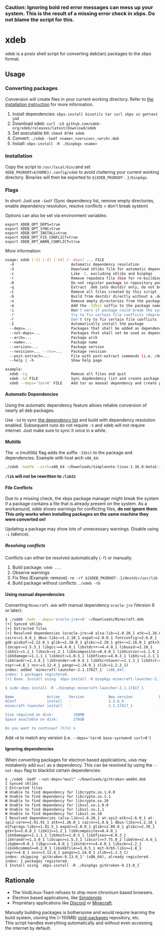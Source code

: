 ### Caution: Ignoring bold red error messages can mess up your system. This is the result of a missing error check in xbps. Do not blame the script for this.

# xdeb
xdeb is a posix shell script for converting deb(ian) packages to the xbps format.

## Usage

### Converting packages
Conversion will create files in your current working directory. Refer to [the installation instruction](#Installation) for more information.

1. Install dependencies: `xbps-install binutils tar curl xbps xz gettext yad`
2. Download xdeb: `curl -LO github.com/xdeb-org/xdeb/releases/latest/download/xdeb`
3. Set executable bit: `chmod 0744 xdeb`
4. Convert: `./xdeb -Sedf <name>_<version>_<arch>.deb`
5. Install: `xbps-install -R ./binpkgs <name>`

### Installation
Copy the script to `/usr/local/bin/`and set `XDEB_PKGROOT=${HOME}/.config/xdeb` to avoid cluttering your current working directory.
Binaries will then be exported to `${XDEB_PKGROOT-.}/binpkgs`.

### Flags
In short: Just use `-Sedf` (Sync dependency list, remove empty directories, enable dependency resolution, resolve conflicts = don't break system)

Options can also be set via environment variables:
```
export XDEB_OPT_DEPS=true
export XDEB_OPT_SYNC=true
export XDEB_OPT_INSTALL=true
export XDEB_OPT_FIX_CONFLICT=true
export XDEB_OPT_WARN_CONFLICT=true
```

More information:
```sh
usage: xdeb [-S] [-d] [-Sd] [--deps] ... FILE
  -d                          Automatic dependency resolution
  -S                          Download shlibs file for automatic dependencies
  -c                          Like -C, excluding shlibs and binpkgs
  -r                          Remove repodata file (Use for re-building)
  -R                          Do not register package in repository pool.
  -q                          Extract .deb into destdir only, do not build
  -C                          Remove all files created by this script
  -b                          Build from destdir directly without a .deb file
  -e                          Remove empty directories from the package
  -m                          Add the -32bit suffix to the package name
  -i                          Don't warn if package could break the system
  -f                          Try to fix certain file conflicts (deprecated)
  -F                          Don't try to fix certain file conflicts
  -I                          Automatically install the package
  --deps=...                  Packages that shall be added as dependencies
  --not-deps=...              Packages that shall not be used as dependencies
  --arch=...                  Package arch
  --name=...                  Package name
  --version=...               Package version
  --revision=... --rev=...    Package revision
  --post-extract=...          File with post-extract commands (i.e. /dev/stdin)
  --help | -h                 Show help page

example:
  xdeb -Cq                    Remove all files and quit
  xdeb -Sd FILE               Sync depdendency list and create package
  xdeb --deps='tar>0' FILE    Add tar as manual dependency and create package
```

#### Automatic Dependencies
Using the automatic dependency feature allows reliable conversion of nearly all deb packages.

Use `-Sd` to sync [the dependency list](https://raw.githubusercontent.com/void-linux/void-packages/master/common/shlibs) and build with dependency resolution enabled.
Subsequent runs do not require `-S` and xdeb will not require internet. Just make sure to sync it once in a while.

#### Multilib
The `-m` (multilib) flag adds the suffix `-32bit` to the package and dependencies.
Example with host arch `x86_64`:
```sh
./xdeb -Sedfm --arch=x86_64 ~/Downloads/Simplenote-linux-1.16.0-beta1-i386.deb
```
**`/lib` will not be rewritten to `/lib32`**

#### File Conflicts
Due to a missing check, the xbps package manager might break the system if a package contains a file that is already present on the system.
As a workaround, xdeb shows warnings for conflicting files, **do not ignore them**.
**This only works when installing packages on the same machine they were converted on!**

Updating a package may show lots of unnecessary warnings. Disable using `-i` (s**i**lence).

##### Resolving conflicts
Conflicts can either be resolved automatically (`-f`) or manually.

1. Build package: `xdeb ...`
2. Observe warnings
3. Fix files (Example: remove): `rm -rf ${XDEB_PKGROOT-.}/destdir/usr/lib`
4. Build package without conflicts: `./xdeb -rb`

#### Using manual dependencies
Converting `Minecraft.deb` with manual dependency `oracle-jre` (Version 8 or later):
```sh
$ ./xdeb -Sedr --deps='oracle-jre>=8' ~/Downloads/Minecraft.deb
[+] Synced shlibs
[+] Extracted files
[+] Resolved dependencies (oracle-jre>=8 alsa-lib>=1.0.20_1 atk>=1.26.0_1
cairo>=1.8.6_1 dbus-libs>=1.2.10_1 expat>=2.0.0_1 fontconfig>=2.6.0_1
gdk-pixbuf>=2.22.0_1 glib>=2.18.0_1 glibc>=2.29_1 gtk+>=2.16.0_1 gtk+3>=3.0.0_1
libcups>=1.5.3_1 libgcc>=4.4.0_1 libstdc++>=4.4.0_1 libuuid>=2.18_1
libX11>=1.2_1 libxcb>=1.2_1 libXcomposite>=0.4.0_1 libXcursor>=1.1.9_1
libXdamage>=1.1.1_1 libXext>=1.0.5_1 libXfixes>=4.0.3_1 libXi>=1.2.1_1
libXrandr>=1.3.0_1 libXrender>=0.9.4_1 libXScrnSaver>=1.1.3_1 libXtst>=1.0.3_1
nspr>=4.8_1 nss>=3.12.4_1 pango>=1.24.0_1 zlib>=1.2.3_1)
index: added `minecraft-launcher-2.1.17627_1' (x86_64).
index: 1 packages registered.
[+] Done. Install using `xbps-install -R binpkgs minecraft-launcher-2.1.17627_1`

$ sudo xbps-install -R ./binpkgs minecraft-launcher-2.1.17417_1

Name               Action    Version           New version            Download size
GConf              install   -                 3.2.6_9                - 
minecraft-launcher install   -                 2.1.17417_1            - 

Size required on disk:         198MB
Space available on disk:       276GB

Do you want to continue? [Y/n] n
```
Add `>0` to match any version (i.e. `--deps='tar>0 base-system>0 curl>0'`)


#### Ignoring dependencies

When converting packages for electron based appliciations, `xdeb` may
mistakenly add `musl` as a dependency. This can be resolved by using the
`--not-deps` flag to blacklist certain dependencies:

```
$ ./xdeb -Sedf --not-deps="musl" ~/Downloads/gitkraken-amd64.deb
I Synced shlibs
I Extracted files
W Unable to find dependency for libcrypto.so.1.0.0
W Unable to find dependency for libcrypto.so.1.1
W Unable to find dependency for libcrypto.so.10
W Unable to find dependency for libssl.so.1.0.0
W Unable to find dependency for libssl.so.1.1
W Unable to find dependency for libssl.so.10
I Resolved dependencies (alsa-lib>=1.0.20_1 at-spi2-atk>=2.6.0_1 at-spi2-core>=1.91.91_1 atk>=1.26.0_1 cairo>=1.8.6_1 dbus-libs>=1.2.10_1 e2fsprogs-libs>=1.41.5_1 expat>=2.0.0_1 glib>=2.80.0_1 glibc>=2.39_1 gtk+3>=3.0.0_1 libX11>=1.2_1 libXcomposite>=0.4.0_1 libXdamage>=1.1.1_1 libXext>=1.0.5_1 libXfixes>=4.0.3_1 libXrandr>=1.3.0_1 libcups>=1.5.3_1 libcurl>=7.75.0_2 libdrm>=2.4.6_1 libgbm>=9.0_1 libgcc>=4.4.0_1 libstdc++>=4.4.0_1 libxcb>=1.2_1 libxkbcommon>=0.2.0_1 libxkbfile>=1.0.5_1 mit-krb5-libs>=1.8_1 nspr>=4.8_1 nss>=3.12.4_1 pango>=1.24.0_1 zlib>=1.2.3_1)
index: skipping `gitkraken-9.13.0_1' (x86_64), already registered.
index: 1 packages registered.
I Install using `xbps-install -R ./binpkgs gitkraken-9.13.0_1`
```

## Rationale

- The VoidLinux-Team refuses to ship more chromium based browsers.
- Electron based applications, like [Simplenote](https://simplenote.com/)
- Proprietary applications like [Discord](https://discord.gg) or [Minecraft](https://minecraft.net).

Manually building packages is bothersome and would require learning the build system, cloning the (~150MB) [void-packages](https://github.com/void-linux/void-packages) repository, etc.<br>
This script handles everything automatically and without even accessing the internet by default.
